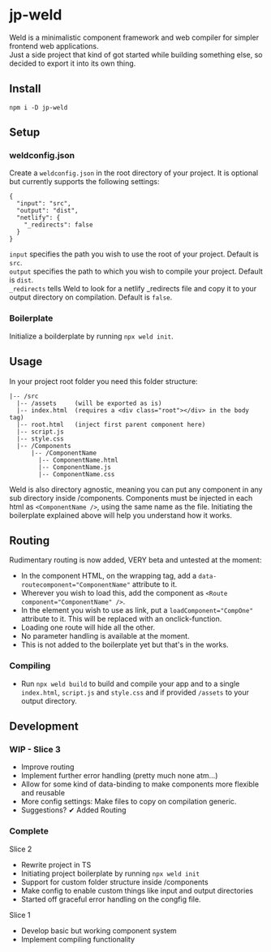 # jp-weld

Weld is a minimalistic component framework and web compiler for simpler frontend web applications.  
Just a side project that kind of got started while building something else, so decided to export it into its own thing.

## Install

`npm i -D jp-weld`

## Setup

### weldconfig.json

Create a `weldconfig.json` in the root directory of your project. It is optional but currently supports the following settings:

```
{
  "input": "src",
  "output": "dist",
  "netlify": {
    "_redirects": false
  }
}

```

`input` specifies the path you wish to use the root of your project. Default is `src`.  
`output` specifies the path to which you wish to compile your project. Default is `dist`.  
`_redirects` tells Weld to look for a netlify \_redirects file and copy it to your output directory on compilation. Default is `false`.

### Boilerplate

Initialize a boilderplate by running `npx weld init`.

## Usage

In your project root folder you need this folder structure:

```
|-- /src
  |-- /assets     (will be exported as is)
  |-- index.html  (requires a <div class="root"></div> in the body tag)
  |-- root.html   (inject first parent component here)
  |-- script.js
  |-- style.css
  |-- /Components
      |-- /ComponentName
        |-- ComponentName.html
        |-- ComponentName.js
        |-- ComponentName.css
```

Weld is also directory agnostic, meaning you can put any component in any sub directory inside /components.
Components must be injected in each html as `<ComponentName />`, using the same name as the file.
Initiating the boilerplate explained above will help you understand how it works.

## Routing

Rudimentary routing is now added, VERY beta and untested at the moment:

- In the component HTML, on the wrapping tag, add a `data-routecomponent="ComponentName"` attribute to it.
- Wherever you wish to load this, add the component as `<Route component="ComponentName" />`.
- In the element you wish to use as link, put a `loadComponent="CompOne"` attribute to it. This will be replaced with an onclick-function.
- Loading one route will hide all the other.
- No parameter handling is available at the moment.
- This is not added to the boilerplate yet but that's in the works.

### Compiling

- Run `npx weld build` to build and compile your app and to a single `index.html`, `script.js` and `style.css` and if provided `/assets` to your output directory.

## Development

###

### WIP - Slice 3

- Improve routing
- Implement further error handling (pretty much none atm...)
- Allow for some kind of data-binding to make components more flexible and reusable
- More config settings: Make files to copy on compilation generic.
- Suggestions?
  ✔ Added Routing

### Complete

Slice 2

- Rewrite project in TS
- Initiating project boilerplate by running `npx weld init`
- Support for custom folder structure inside /components
- Make config to enable custom things like input and output directories
- Started off graceful error handling on the congfig file.

Slice 1

- Develop basic but working component system
- Implement compiling functionality
